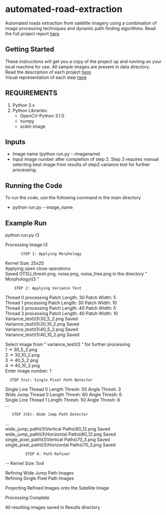 # automated-road-extraction
Automated roads extraction from satellite imagery using a combination of image processing techniques and dynamic path finding algorithms. Read the full project report [here](https://drive.google.com/file/d/10ugkEKhWT6M4bw6RdI7ZGAkhgtZmDF6u/view?usp=sharing)

## Getting Started
These instructions will get you a copy of the project up and running on your local machine for use. All sample images are present in
data directory.  
Read the description of each project [here](https://drive.google.com/file/d/1zmWoqN7tSay-REJBXZ0SfHSildUCJhYs/view?usp=sharing)  
Visual representation of each step [here](https://docs.google.com/presentation/d/1oVIDWYQ5ZnVxSbRWyUtYeC2JI6PqkEe9PoX42nhSgx4/edit?usp=sharing)

## REQUIREMENTS
1. Python 3.x
1. Python Libraries: 
    - OpenCV-Python 3.1.0  
    - numpy  
    - scikit-image

## Inputs
- Image name (python run.py --imagename)
- Input image number after completion of step 2. Step 3 requires manual selecting best image from results of step2 variance test for further processing.

## Running the Code
To run the code, use the following command in the main directory  
- python run.py --image_name

## Example Run

python run.py t3  

Processing Image t3


           STEP 1: Applying Morphology          

Kernel Size: 25x25  
Applying open close operations  
Saved OTSU_thresh.png, noise.png, noise_free.png in the directory " Morphology\t3 "


        STEP 2: Applying Variance Test         

Thread 0 processing Patch Length: 30    Patch Width: 5  
Thread 1 processing Patch Length: 30    Patch Width: 10  
Thread 2 processing Patch Length: 40    Patch Width: 5  
Thread 3 processing Patch Length: 40    Patch Width: 10  
Variance_test\t3\30_5_2.png Saved  
Variance_test\t3\30_10_2.png Saved  
Variance_test\t3\40_5_2.png Saved  
Variance_test\t3\40_10_2.png Saved  

Select image from " variance_test\t3 " for further processing  
1 -> 30_5_2.png  
2 -> 30_10_2.png  
3 -> 40_5_2.png  
4 -> 40_10_2.png  
Enter image number: 1  


      STEP 3(a): Single Pixel Path Detector     

Single Line Thread 0     Length Thresh: 50    Angle Thresh: 3  
Wide Jump Thread 0       Length Thresh: 60    Angle Thresh: 6  
Single Line Thread 1     Length Thresh: 50    Angle Thresh: 6  
...  

       STEP 3(b): Wide Jump Path Detector      

...  
wide_jump_path\t3\Vertical Paths\80_12.png Saved  
wide_jump_path\t3\Horizontal Paths\80_12.png Saved  
single_pixel_path\t3\Vertical Paths\70_3.png Saved  
single_pixel_path\t3\Horizontal Paths\70_3.png Saved  


             STEP 4: Path Refiner                


-- Kernel Size: 5x4  

Refining Wide Jump Path Images  
Refining Single Pixel Path Images  

Projecting Refined Images onto the Satellite Image  

Processing Complete  

All resulting images saved in Results directory  
